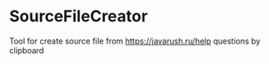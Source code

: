 # SourceFileCreator
Tool for create source file from https://javarush.ru/help questions by clipboard
